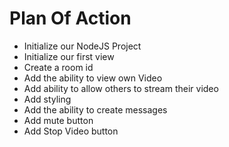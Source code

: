 # Plan Of Action

- Initialize our NodeJS Project
- Initialize our first view
- Create a room id
- Add the ability to view own Video
- Add ability to allow others to stream their video
- Add styling 
- Add the ability to create messages
- Add mute button
- Add Stop Video button